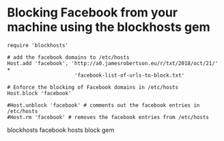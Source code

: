 # Blocking Facebook from your machine using the blockhosts gem

    require 'blockhosts'

    # add the facebook domains to /etc/hosts
    Host.add 'facebook', 'http://a0.jamesrobertson.eu/r/txt/2018/oct/21/' + 
                          'facebook-list-of-urls-to-block.txt'

    # Enforce the blocking of Facebook domains in /etc/hosts
    Host.block 'facebook' 

    #Host.unblock 'facebook' # comments out the facebook entries in /etc/hosts
    #Host.rm 'facebook' # removes the facebook entries from /etc/hosts

blockhosts facebook hosts block gem
